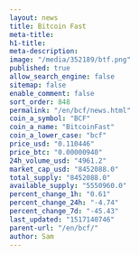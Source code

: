 ```yaml
---
layout: news
title: Bitcoin Fast
meta-title: 
h1-title: 
meta-description: 
image: "/media/352189/btf.png"
published: true
allow_search_engine: false
sitemap: false
enable_comment: false
sort_order: 848
permalink: "/en/bcf/news.html"
coin_a_symbol: "BCF"
coin_a_name: "BitcoinFast"
coin_a_lower_case: "bcf"
price_usd: "0.110446"
price_btc: "0.00000940"
24h_volume_usd: "4961.2"
market_cap_usd: "8452088.0"
total_supply: "8452088.0"
available_supply: "5550960.0"
percent_change_1h: "0.61"
percent_change_24h: "-4.74"
percent_change_7d: "-45.43"
last_updated: "1517140746"
parent-url: "/en/bcf/"
author: Sam
---
```


